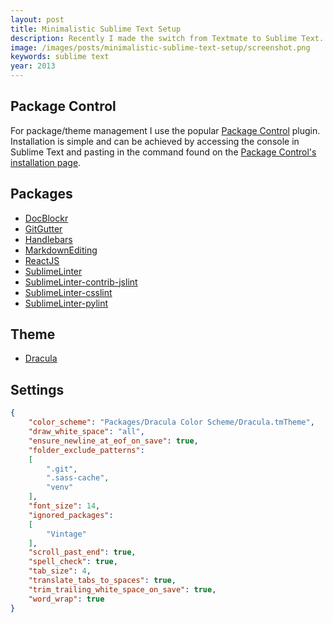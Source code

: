 ```yaml
---
layout: post
title: Minimalistic Sublime Text Setup
description: Recently I made the switch from Textmate to Sublime Text. Detailed below is my custom setup of Sublime Text 3.
image: /images/posts/minimalistic-sublime-text-setup/screenshot.png
keywords: sublime text
year: 2013
---
```


## Package Control

For package/theme management I use the popular [Package Control](https://sublime.wbond.net) plugin. Installation is simple and can be achieved by accessing the console in Sublime Text and pasting in the command found on the [Package Control's installation page](https://sublime.wbond.net/installation).

## Packages

- [DocBlockr](https://github.com/spadgos/sublime-jsdocs/)
- [GitGutter](https://github.com/jisaacks/GitGutter)
- [Handlebars](https://github.com/daaain/Handlebars)
- [MarkdownEditing](https://github.com/ttscoff/MarkdownEditing)
- [ReactJS](https://github.com/reactjs/sublime-react)
- [SublimeLinter](https://github.com/SublimeLinter/SublimeLinter)
- [SublimeLinter-contrib-jslint](https://github.com/devdoc/SublimeLinter-jslint)
- [SublimeLinter-csslint](https://github.com/SublimeLinter/SublimeLinter-csslint)
- [SublimeLinter-pylint](https://github.com/SublimeLinter/SublimeLinter-pylint)

## Theme

- [Dracula](https://github.com/zenorocha/dracula-theme)

## Settings

```json
{
	"color_scheme": "Packages/Dracula Color Scheme/Dracula.tmTheme",
	"draw_white_space": "all",
	"ensure_newline_at_eof_on_save": true,
	"folder_exclude_patterns":
	[
		".git",
		".sass-cache",
		"venv"
	],
	"font_size": 14,
	"ignored_packages":
	[
		"Vintage"
	],
	"scroll_past_end": true,
	"spell_check": true,
	"tab_size": 4,
	"translate_tabs_to_spaces": true,
	"trim_trailing_white_space_on_save": true,
	"word_wrap": true
}
```
